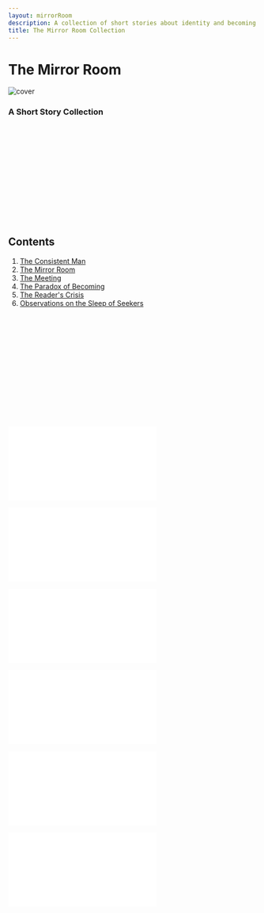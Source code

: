 ```yaml
---
layout: mirrorRoom
description: A collection of short stories about identity and becoming.
title: The Mirror Room Collection
---
```


# The Mirror Room

![cover](./cover-wordless.png)

### A Short Story Collection

<h2 style="margin-top: 6vh;">Contents</h2>

<ol style="margin-bottom: 6vh">
  <li><a href="#the-consistent-man">The Consistent Man</a></li>
  <li><a href="#the-mirror-room-1">The Mirror Room</a></li>
  <li><a href="#the-meeting">The Meeting</a></li>
  <li><a href="#the-paradox-of-becoming">The Paradox of Becoming</a></li>
  <li><a href="#the-readers-crisis">The Reader's Crisis</a></li>
  <li><a href="#observations-on-the-sleep-of-seekers">Observations on the Sleep of Seekers</a></li>
</ol>

![The Consistent Man](./01-the-consistent-man.md)

![The Mirror Room](./02-the-mirror-room.md)

![The Meeting](./03-the-meeting.md)

![The Paradox of Becoming](./04-the-paradox-of-becoming.md)

![The Read's Crisis](./05-the-readers-crisis.md)

![Observations on the Sleep of Seekers](./gurdjieff-observations.md)